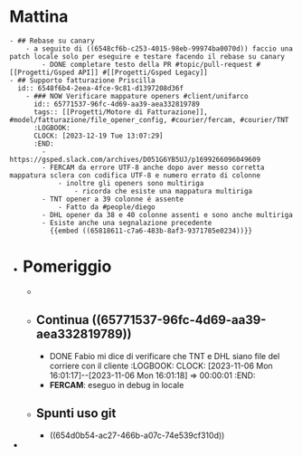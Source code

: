 # Mattina
	- ## Rebase su canary
		- a seguito di ((6548cf6b-c253-4015-98eb-99974ba0070d)) faccio una patch locale solo per eseguire e testare facendo il rebase su canary
			- DONE completare testo della PR #topic/pull-request #[[Progetti/Gsped API]] #[[Progetti/Gsped Legacy]]
	- ## Supporto fatturazione Priscilla
	  id:: 6548f6b4-2eea-4fce-9c81-d1397208d36f
		- ### NOW Verificare mappature openers #client/unifarco
		  id:: 65771537-96fc-4d69-aa39-aea332819789
		  tags:: [[Progetti/Motore di Fatturazione]], #model/fatturazione/file_opener_config, #courier/fercam, #courier/TNT
		  :LOGBOOK:
		  CLOCK: [2023-12-19 Tue 13:07:29]
		  :END:
			- https://gsped.slack.com/archives/D051G6YB5UJ/p1699266096049609
			- FERCAM da errore UTF-8 anche dopo aver messo corretta mappatura sclera con codifica UTF-8 e numero errato di colonne
				- inoltre gli openers sono multiriga
					- ricorda che esiste una mappatura multiriga
			- TNT opener a 39 colonne é assente
				- Fatto da #people/diego
			- DHL opener da 38 e 40 colonne assenti e sono anche multiriga
			- Esiste anche una segnalazione precedente 
			  {{embed ((65818611-c7a6-483b-8af3-9371785e0234))}}
- # Pomeriggio
	-
	- ## Continua ((65771537-96fc-4d69-aa39-aea332819789))
		- DONE Fabio mi dice di verificare che TNT e DHL siano file del corriere con il cliente
		  :LOGBOOK:
		  CLOCK: [2023-11-06 Mon 16:01:17]--[2023-11-06 Mon 16:01:18] =>  00:00:01
		  :END:
		- **FERCAM**: eseguo in debug in locale
	- ## Spunti uso git
		- ((654d0b54-ac27-466b-a07c-74e539cf310d))
-